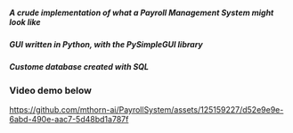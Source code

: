 ##### A crude implementation of what a Payroll Management System might look like
##### GUI written in Python, with the PySimpleGUI library
##### Custome database created with SQL

### Video demo below 

https://github.com/mthorn-ai/PayrollSystem/assets/125159227/d52e9e9e-6abd-490e-aac7-5d48bd1a787f






